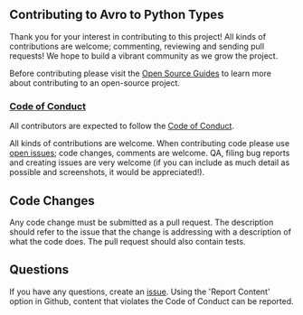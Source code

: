 ## Contributing to Avro to Python Types
 
Thank you for your interest in contributing to this project! All kinds of contributions are welcome; commenting, reviewing and sending pull requests! We hope to build a vibrant community as we grow the project.
 
Before contributing please visit the [Open Source Guides](https://opensource.guide/) to learn more about contributing to an open-source project.
 
### [Code of Conduct](https://github.com/waveaccounting/avro-to-python-types/blob/main/CODE_OF_CONDUCT.md)
 
All contributors are expected to follow the [Code of Conduct](https://github.com/waveaccounting/avro-to-python-types/blob/main/CODE_OF_CONDUCT.md).

All kinds of contributions are welcome. When contributing code please use [open issues](https://github.com/waveaccounting/avro-to-python-types/issues); code changes, comments are welcome. QA, filing bug reports and creating issues are very welcome (if you can include as much detail as possible and screenshots, it would be appreciated!).

## Code Changes

Any code change must be submitted as a pull request. The description should refer to the issue that the change is addressing with a description of what the code does. The pull request should also contain tests.

## Questions

If you have any questions, create an [issue](https://github.com/waveaccounting/avro-to-python-types/issues). Using the 'Report Content' option in Github, content that violates the Code of Conduct can be reported.